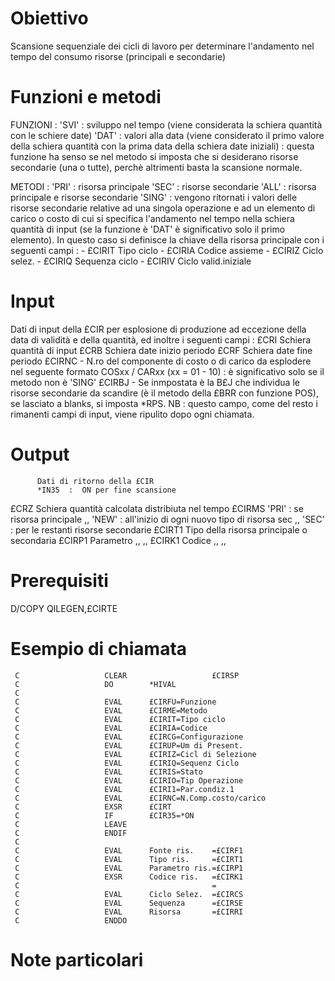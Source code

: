 # Obiettivo
 Scansione sequenziale dei cicli di lavoro per determinare l'andamento nel tempo del consumo risorse (principali e  secondarie)

# Funzioni e metodi

FUNZIONI : 
'SVI'    :  sviluppo nel tempo (viene considerata la schiera quantità con le schiere date)
'DAT'  :  valori alla data (viene considerato il primo valore della schiera quantità con la prima data della schiera date iniziali) :           questa funzione ha senso se nel metodo si imposta che si desiderano risorse secondarie (una o tutte), perchè          altrimenti basta la scansione normale.

METODI : 
'PRI'  :  risorsa principale
'SEC'  :  risorse secondarie
'ALL'  :  risorsa principale e risorse secondarie
'SING' :  vengono ritornati i valori delle risorse secondarie relative ad una singola operazione e ad un elemento di carico o costo di cui si            specifica l'andamento nel tempo nella schiera quantità di input (se la funzione è 'DAT' è significativo solo il primo elemento).
          In questo caso si definisce la chiave della risorsa principale con i seguenti campi : 
          - £CIRIT   Tipo ciclo
          - £CIRIA   Codice assieme
          - £CIRIZ   Ciclo selez.
          - £CIRIQ   Sequenza ciclo
          - £CIRIV   Ciclo valid.iniziale

# Input
Dati di input della £CIR per esplosione di produzione ad eccezione della data di validità e della quantità, ed inoltre i seguenti campi : 
£CRI     Schiera quantità di input
£CRB     Schiera date inizio periodo
£CRF     Schiera date fine periodo
£CIRNC - N.ro del componente di costo o di carico da esplodere nel seguente formato COSxx / CARxx (xx = 01 - 10) :                 è significativo solo se il metodo non è 'SING'
£CIRBJ - Se inmpostata è la B£J che individua le risorse secondarie da scandire (è il metodo della £BRR con funzione POS),                se lasciato a blanks, si imposta *RPS. NB :  questo campo, come del resto i rimanenti campi di input, viene ripulito dopo ogni chiamata.

# Output
          Dati di ritorno della £CIR
          *IN35  :  ON per fine scansione
 £CRZ     Schiera quantità calcolata distribiuta nel tempo
 £CIRMS  'PRI'  :  se risorsa principale
   ,,    'NEW'  :  all'inizio di ogni nuovo tipo di risorsa sec
   ,,    'SEC'  :  per le restanti risorse secondarie
 £CIRT1   Tipo della risorsa principale o secondaria
 £CIRP1   Parametro     ,,          ,,
 £CIRK1   Codice        ,,          ,,


# Prerequisiti
D/COPY QILEGEN,£CIRTE

# Esempio di chiamata

     C                   CLEAR                   £CIRSP
     C                   DO        *HIVAL
     C
     C                   EVAL      £CIRFU=Funzione
     C                   EVAL      £CIRME=Metodo
     C                   EVAL      £CIRIT=Tipo ciclo
     C                   EVAL      £CIRIA=Codice
     C                   EVAL      £CIRCG=Configurazione
     C                   EVAL      £CIRUP=Um di Present.
     C                   EVAL      £CIRIZ=Cicl di Selezione
     C                   EVAL      £CIRIQ=Sequenz Ciclo
     C                   EVAL      £CIRIS=Stato
     C                   EVAL      £CIRIO=Tip Operazione
     C                   EVAL      £CIRI1=Par.condiz.1
     C                   EVAL      £CIRNC=N.Comp.costo/carico
     C                   EXSR      £CIRT
     C                   IF        £CIR35=*ON
     C                   LEAVE
     C                   ENDIF
     C
     C                   EVAL      Fonte ris.    =£CIRF1
     C                   EVAL      Tipo ris.     =£CIRT1
     C                   EVAL      Parametro ris.=£CIRP1
     C                   EXSR      Codice ris.   =£CIRK1
     C                                           =
     C                   EVAL      Ciclo Selez.  =£CIRCS
     C                   EVAL      Sequenza      =£CIRSE
     C                   EVAL      Risorsa       =£CIRRI
     C                   ENDDO

# Note particolari

